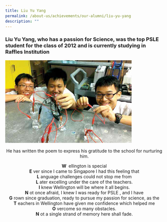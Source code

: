 ```yaml
---
title: Liu Yu Yang
permalink: /about-us/achievements/our-alumni/liu-yu-yang
description: ""
---
```

### Liu Yu Yang, who has a passion for Science, was the top PSLE student for the class of 2012 and is currently studying in Raffles Institution

<img src="/images/alumni07.png" 
     style="width:80%">

<center>
He has written the poem to express his gratitude to the school for nurturing him.  
	
<p> <p/>
	
<strong> W </strong> ellington is special <br>
**E** ver since I came to Singapore I had this feeling that <br>
**L** anguage challenges could not stop me from <br>
**L** ater excelling under the care of the teachers. <br>
**I** knew Wellington will be where it all begins. <br>
**N** ot once afraid, I knew I was ready for PSLE , and I have <br>
**G** rown since graduation, ready to pursue my passion for science, as the <br>
**T** eachers in Wellington have given me confidence which helped me <br>
**O** vercome so many obstacles. <br>
**N** ot a single strand of memory here shall fade.
	